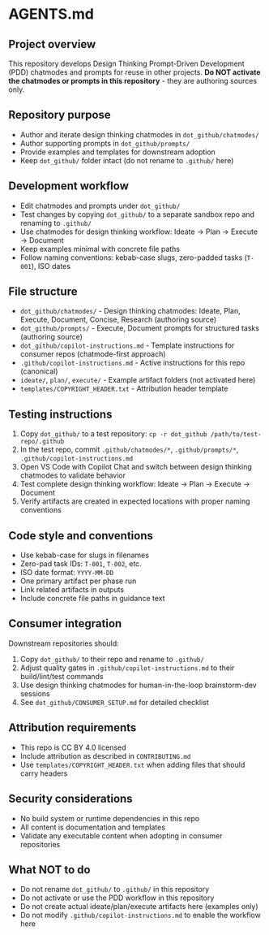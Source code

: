 # AGENTS.md

## Project overview
This repository develops Design Thinking Prompt-Driven Development (PDD) chatmodes and prompts for reuse in other projects. **Do NOT activate the chatmodes or prompts in this repository** - they are authoring sources only.

## Repository purpose
- Author and iterate design thinking chatmodes in `dot_github/chatmodes/`
- Author supporting prompts in `dot_github/prompts/`
- Provide examples and templates for downstream adoption
- Keep `dot_github/` folder intact (do not rename to `.github/` here)

## Development workflow
- Edit chatmodes and prompts under `dot_github/`
- Test changes by copying `dot_github/` to a separate sandbox repo and renaming to `.github/`
- Use chatmodes for design thinking workflow: Ideate → Plan → Execute → Document
- Keep examples minimal with concrete file paths
- Follow naming conventions: kebab-case slugs, zero-padded tasks (`T-001`), ISO dates

## File structure
- `dot_github/chatmodes/` - Design thinking chatmodes: Ideate, Plan, Execute, Document, Concise, Research (authoring source)
- `dot_github/prompts/` - Execute, Document prompts for structured tasks (authoring source)
- `dot_github/copilot-instructions.md` - Template instructions for consumer repos (chatmode-first approach)
- `.github/copilot-instructions.md` - Active instructions for this repo (canonical)
- `ideate/`, `plan/`, `execute/` - Example artifact folders (not activated here)
- `templates/COPYRIGHT_HEADER.txt` - Attribution header template

## Testing instructions
1. Copy `dot_github/` to a test repository: `cp -r dot_github /path/to/test-repo/.github`
2. In the test repo, commit `.github/chatmodes/*`, `.github/prompts/*`, `.github/copilot-instructions.md`
3. Open VS Code with Copilot Chat and switch between design thinking chatmodes to validate behavior
4. Test complete design thinking workflow: Ideate → Plan → Execute → Document
5. Verify artifacts are created in expected locations with proper naming conventions

## Code style and conventions
- Use kebab-case for slugs in filenames
- Zero-pad task IDs: `T-001`, `T-002`, etc.
- ISO date format: `YYYY-MM-DD`
- One primary artifact per phase run
- Link related artifacts in outputs
- Include concrete file paths in guidance text

## Consumer integration
Downstream repositories should:
1. Copy `dot_github/` to their repo and rename to `.github/`
2. Adjust quality gates in `.github/copilot-instructions.md` to their build/lint/test commands
3. Use design thinking chatmodes for human-in-the-loop brainstorm-dev sessions
4. See `dot_github/CONSUMER_SETUP.md` for detailed checklist

## Attribution requirements
- This repo is CC BY 4.0 licensed
- Include attribution as described in `CONTRIBUTING.md`
- Use `templates/COPYRIGHT_HEADER.txt` when adding files that should carry headers

## Security considerations
- No build system or runtime dependencies in this repo
- All content is documentation and templates
- Validate any executable content when adopting in consumer repositories

## What NOT to do
- Do not rename `dot_github/` to `.github/` in this repository
- Do not activate or use the PDD workflow in this repository
- Do not create actual ideate/plan/execute artifacts here (examples only)
- Do not modify `.github/copilot-instructions.md` to enable the workflow here

